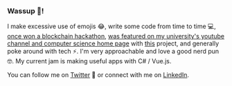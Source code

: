 ### Wassup 👋!

I make excessive use of emojis 😂, write some code from time to time 💻, [once won a blockchain hackathon](https://twitter.com/iDanScott/status/1287686296190758912), [was featured on my university's youtube channel and computer science home page](https://www.youtube.com/watch?v=sQo8j2BtDrM) with [this](https://github.com/PRCS251A) project, and generally poke around with tech ⚡. I'm very approachable and love a good nerd pun 🤓. My current jam is making useful apps with C# / Vue.js. 

You can follow me on [Twitter](https://twitter.com/iDanScott) 🐤 or connect with me on [LinkedIn](https://www.linkedin.com/in/idanscott/).
